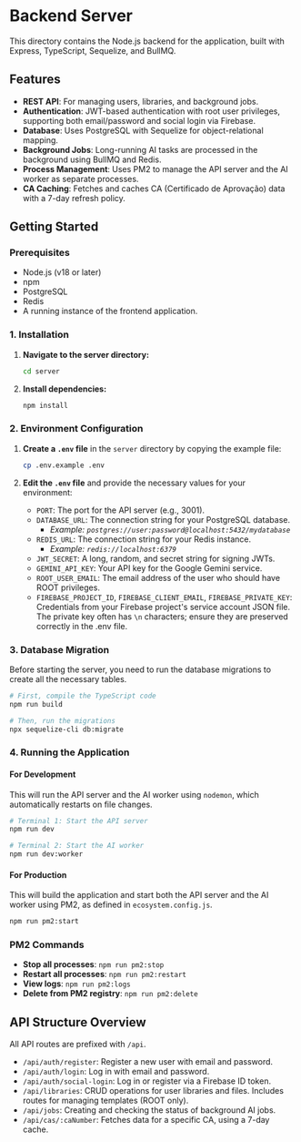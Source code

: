 # Backend Server

This directory contains the Node.js backend for the application, built with Express, TypeScript, Sequelize, and BullMQ.

## Features

- **REST API**: For managing users, libraries, and background jobs.
- **Authentication**: JWT-based authentication with root user privileges, supporting both email/password and social login via Firebase.
- **Database**: Uses PostgreSQL with Sequelize for object-relational mapping.
- **Background Jobs**: Long-running AI tasks are processed in the background using BullMQ and Redis.
- **Process Management**: Uses PM2 to manage the API server and the AI worker as separate processes.
- **CA Caching**: Fetches and caches CA (Certificado de Aprovação) data with a 7-day refresh policy.

## Getting Started

### Prerequisites

- Node.js (v18 or later)
- npm
- PostgreSQL
- Redis
- A running instance of the frontend application.

### 1. Installation

1.  **Navigate to the server directory:**
    ```bash
    cd server
    ```

2.  **Install dependencies:**
    ```bash
    npm install
    ```

### 2. Environment Configuration

1.  **Create a `.env` file** in the `server` directory by copying the example file:
    ```bash
    cp .env.example .env
    ```

2.  **Edit the `.env` file** and provide the necessary values for your environment:
    - `PORT`: The port for the API server (e.g., 3001).
    - `DATABASE_URL`: The connection string for your PostgreSQL database.
      - *Example: `postgres://user:password@localhost:5432/mydatabase`*
    - `REDIS_URL`: The connection string for your Redis instance.
      - *Example: `redis://localhost:6379`*
    - `JWT_SECRET`: A long, random, and secret string for signing JWTs.
    - `GEMINI_API_KEY`: Your API key for the Google Gemini service.
    - `ROOT_USER_EMAIL`: The email address of the user who should have ROOT privileges.
    - `FIREBASE_PROJECT_ID`, `FIREBASE_CLIENT_EMAIL`, `FIREBASE_PRIVATE_KEY`: Credentials from your Firebase project's service account JSON file. The private key often has `\n` characters; ensure they are preserved correctly in the .env file.

### 3. Database Migration

Before starting the server, you need to run the database migrations to create all the necessary tables.

```bash
# First, compile the TypeScript code
npm run build

# Then, run the migrations
npx sequelize-cli db:migrate
```

### 4. Running the Application

#### For Development

This will run the API server and the AI worker using `nodemon`, which automatically restarts on file changes.

```bash
# Terminal 1: Start the API server
npm run dev

# Terminal 2: Start the AI worker
npm run dev:worker
```

#### For Production

This will build the application and start both the API server and the AI worker using PM2, as defined in `ecosystem.config.js`.

```bash
npm run pm2:start
```

### PM2 Commands

- **Stop all processes**: `npm run pm2:stop`
- **Restart all processes**: `npm run pm2:restart`
- **View logs**: `npm run pm2:logs`
- **Delete from PM2 registry**: `npm run pm2:delete`

## API Structure Overview

All API routes are prefixed with `/api`.

-   `/api/auth/register`: Register a new user with email and password.
-   `/api/auth/login`: Log in with email and password.
-   `/api/auth/social-login`: Log in or register via a Firebase ID token.
-   `/api/libraries`: CRUD operations for user libraries and files. Includes routes for managing templates (ROOT only).
-   `/api/jobs`: Creating and checking the status of background AI jobs.
-   `/api/cas/:caNumber`: Fetches data for a specific CA, using a 7-day cache.
